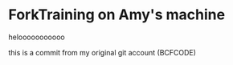 
# ForkTraining on Amy's machine

helooooooooooo

this is a commit from my original git account (BCFCODE)


